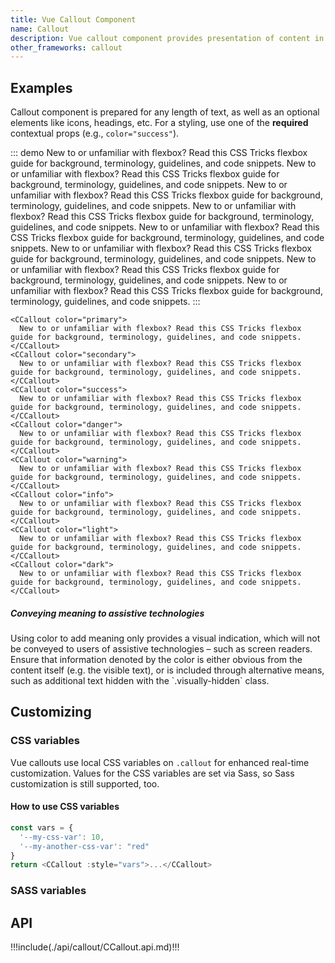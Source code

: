 ```yaml
---
title: Vue Callout Component
name: Callout
description: Vue callout component provides presentation of content in a visually distinct manner. Includes a heading, icon and typically text-based content.
other_frameworks: callout
---
```


## Examples

Callout component is prepared for any length of text, as well as an optional elements like icons, headings, etc. For a styling, use one of the **required** contextual props (e.g., `color="success"`).

::: demo
<CCallout color="primary">
  New to or unfamiliar with flexbox? Read this CSS Tricks flexbox guide for background, terminology, guidelines, and code snippets.
</CCallout>
<CCallout color="secondary">
  New to or unfamiliar with flexbox? Read this CSS Tricks flexbox guide for background, terminology, guidelines, and code snippets.
</CCallout>
<CCallout color="success">
  New to or unfamiliar with flexbox? Read this CSS Tricks flexbox guide for background, terminology, guidelines, and code snippets.
</CCallout>
<CCallout color="danger">
  New to or unfamiliar with flexbox? Read this CSS Tricks flexbox guide for background, terminology, guidelines, and code snippets.
</CCallout>
<CCallout color="warning">
  New to or unfamiliar with flexbox? Read this CSS Tricks flexbox guide for background, terminology, guidelines, and code snippets.
</CCallout>
<CCallout color="info">
  New to or unfamiliar with flexbox? Read this CSS Tricks flexbox guide for background, terminology, guidelines, and code snippets.
</CCallout>
<CCallout color="light">
  New to or unfamiliar with flexbox? Read this CSS Tricks flexbox guide for background, terminology, guidelines, and code snippets.
</CCallout>
<CCallout color="dark">
  New to or unfamiliar with flexbox? Read this CSS Tricks flexbox guide for background, terminology, guidelines, and code snippets.
</CCallout>
:::
```vue
<CCallout color="primary">
  New to or unfamiliar with flexbox? Read this CSS Tricks flexbox guide for background, terminology, guidelines, and code snippets.
</CCallout>
<CCallout color="secondary">
  New to or unfamiliar with flexbox? Read this CSS Tricks flexbox guide for background, terminology, guidelines, and code snippets.
</CCallout>
<CCallout color="success">
  New to or unfamiliar with flexbox? Read this CSS Tricks flexbox guide for background, terminology, guidelines, and code snippets.
</CCallout>
<CCallout color="danger">
  New to or unfamiliar with flexbox? Read this CSS Tricks flexbox guide for background, terminology, guidelines, and code snippets.
</CCallout>
<CCallout color="warning">
  New to or unfamiliar with flexbox? Read this CSS Tricks flexbox guide for background, terminology, guidelines, and code snippets.
</CCallout>
<CCallout color="info">
  New to or unfamiliar with flexbox? Read this CSS Tricks flexbox guide for background, terminology, guidelines, and code snippets.
</CCallout>
<CCallout color="light">
  New to or unfamiliar with flexbox? Read this CSS Tricks flexbox guide for background, terminology, guidelines, and code snippets.
</CCallout>
<CCallout color="dark">
  New to or unfamiliar with flexbox? Read this CSS Tricks flexbox guide for background, terminology, guidelines, and code snippets.
</CCallout>
```

<CCallout color="info">
  <h5>Conveying meaning to assistive technologies</h5>
  <p>
    Using color to add meaning only provides a visual indication, which will not be conveyed to users of assistive technologies – such as screen readers. Ensure that information denoted by the color is either obvious from the content itself (e.g. the visible text), or is included through alternative means, such as additional text hidden with the `.visually-hidden` class.
  </p>
</CCallout>

## Customizing

### CSS variables

Vue callouts use local CSS variables on `.callout` for enhanced real-time customization. Values for the CSS variables are set via Sass, so Sass customization is still supported, too.

<ScssDocs file="_callout.scss" capture="callout-css-vars"/>

#### How to use CSS variables

```js
const vars = { 
  '--my-css-var': 10,
  '--my-another-css-var': "red" 
}
return <CCallout :style="vars">...</CCallout>
```

### SASS variables

<ScssDocs file="_variables.scss" capture="callout-variables"/>

## API

!!!include(./api/callout/CCallout.api.md)!!!